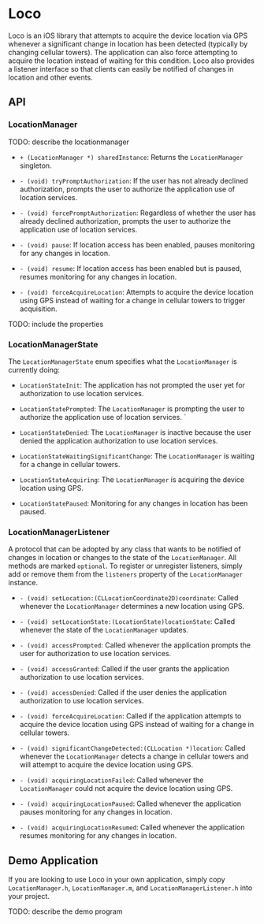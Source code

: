 # Loco

Loco is an iOS library that attempts to acquire the device location via GPS whenever a significant change in location has been detected (typically by changing cellular towers). The application can also force attempting to acquire the location instead of waiting for this condition. Loco also provides a listener interface so that clients can easily be notified of changes in location and other events.

## API

### LocationManager

TODO: describe the locationmanager

* `+ (LocationManager *) sharedInstance`: Returns the `LocationManager` singleton.

* `- (void) tryPromptAuthorization`: If the user has not already declined authorization, prompts the user to authorize the application use of location services.

* `- (void) forcePromptAuthorization`: Regardless of whether the user has already declined authorization, prompts the user to authorize the application use of location services.

* `- (void) pause`: If location access has been enabled, pauses monitoring for any changes in location.

* `- (void) resume`: If location access has been enabled but is paused, resumes monitoring for any changes in location.

* `- (void) forceAcquireLocation`: Attempts to acquire the device location using GPS instead of waiting for a change in cellular towers to trigger acquisition.

TODO: include the properties

### LocationManagerState

The `LocationManagerState` enum specifies what the `LocationManager` is currently doing:

* `LocationStateInit`: The application has not prompted the user yet for authorization to use location services.

* `LocationStatePrompted`: The `LocationManager` is prompting the user to authorize the application use of location services.
`
* `LocationStateDenied`: The `LocationManager` is inactive because the user denied the application authorization to use location services.

* `LocationStateWaitingSignificantChange`: The `LocationManager` is waiting for a change in cellular towers.

* `LocationStateAcquiring`: The `LocationManager` is acquiring the device location using GPS.

* `LocationStatePaused`: Monitoring for any changes in location has been paused.

### LocationManagerListener

A protocol that can be adopted by any class that wants to be notified of changes in location or changes to the state of the `LocationManager`. All methods are marked `optional`. To register or unregister listeners, simply add or remove them from the `listeners` property of the `LocationManager` instance.

* `- (void) setLocation:(CLLocationCoordinate2D)coordinate`: Called whenever the `LocationManager` determines a new location using GPS.

* `- (void) setLocationState:(LocationState)locationState`: Called whenever the state of the `LocationManager` updates.

* `- (void) accessPrompted`: Called whenever the application prompts the user for authorization to use location services.

* `- (void) accessGranted`: Called if the user grants the application authorization to use location services.

* `- (void) accessDenied`: Called if the user denies the application authorization to use location services.

* `- (void) forceAcquireLocation`: Called if the application attempts to acquire the device location using GPS instead of waiting for a change in cellular towers.

* `- (void) significantChangeDetected:(CLLocation *)location`: Called whenever the `LocationManager` detects a change in cellular towers and will attempt to acquire the device location using GPS.

* `- (void) acquiringLocationFailed`: Called whenever the `LocationManager` could not acquire the device location using GPS.

* `- (void) acquiringLocationPaused`: Called whenever the application pauses monitoring for any changes in location.

* `- (void) acquiringLocationResumed`: Called whenever the application resumes monitoring for any changes in location.

## Demo Application

If you are looking to use Loco in your own application, simply copy `LocationManager.h`, `LocationManager.m`, and `LocationManagerListener.h` into your project.

TODO: describe the demo program

